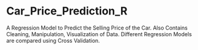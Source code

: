 # Car_Price_Prediction_R
A Regression Model to Predict the Selling Price of the Car. Also Contains Cleaning, Manipulation, Visualization of Data. Different Regression Models are compared using Cross Validation.
